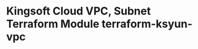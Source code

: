 Kingsoft Cloud VPC, Subnet Terraform Module
terraform-ksyun-vpc
=========================================